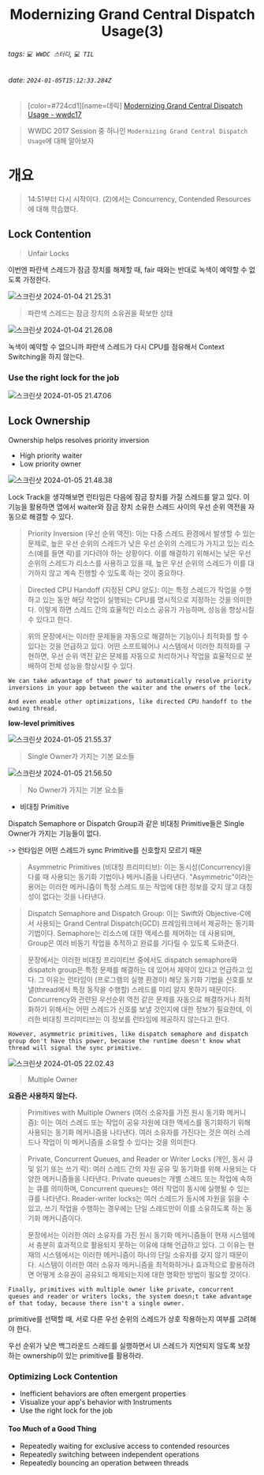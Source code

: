 <h1><center> Modernizing Grand Central Dispatch Usage(3) </center></h1>

###### tags: `💻 WWDC 스터디`, `💻 TIL`
###### date: `2024-01-05T15:12:33.284Z`

> [color=#724cd1][name=데릭]
> [Modernizing Grand Central Dispatch Usage - wwdc17](https://developer.apple.com/videos/play/wwdc2017/706/)

> WWDC 2017 Session 중 하나인 `Modernizing Grand Central Dispatch Usage`에 대해 알아보자

# 개요 

> 14:51부터 다시 시작이다. (2)에서는 Concurrency, Contended Resources에 대해 학습했다.

## Lock Contention

> Unfair Locks

이번엔 파란색 스레드가 잠금 장치를 해제할 때, fair 때와는 반대로 녹색이 예약할 수 없도록 가정한다. 

![스크린샷 2024-01-04 21.25.31](https://hackmd.io/_uploads/SyIpXQ4uT.png)

> 파란색 스레드는 잠금 장치의 소유권을 확보한 상태

![스크린샷 2024-01-04 21.26.08](https://hackmd.io/_uploads/SJckEXNda.png)

녹색이 예약할 수 없으니까 파란색 스레드가 다시 CPU를 점유해서 Context Switching을 하지 않는다. 

### Use the right lock for the job

![스크린샷 2024-01-05 21.47.06](https://hackmd.io/_uploads/ByBU9_S_a.png)

## Lock Ownership

Ownership helps resolves priority inversion 

- High priority waiter
- Low priority owner

![스크린샷 2024-01-05 21.48.38](https://hackmd.io/_uploads/BJl2qOrdT.png)

Lock Track을 생각해보면 런타임은 다음에 잠금 장치를 가질 스레드를 알고 있다. 이 기능을 활용하면 앱에서 waiter와 잠금 장치 소유한 스레드 사이의 우선 순위 역전을 자동으로 해결할 수 있다. 


> Priority Inversion (우선 순위 역전): 이는 다중 스레드 환경에서 발생할 수 있는 문제로, 높은 우선 순위의 스레드가 낮은 우선 순위의 스레드가 가지고 있는 리소스(예를 들면 락)를 기다려야 하는 상황이다. 이를 해결하기 위해서는 낮은 우선 순위의 스레드가 리소스를 사용하고 있을 때, 높은 우선 순위의 스레드가 이를 대기하지 않고 계속 진행할 수 있도록 하는 것이 중요하다.

> Directed CPU Handoff (지정된 CPU 양도): 이는 특정 스레드가 작업을 수행하고 있는 동안 해당 작업이 실행되는 CPU를 명시적으로 지정하는 것을 의미한다. 이렇게 하면 스레드 간의 효율적인 리소스 공유가 가능하며, 성능을 향상시킬 수 있다고 한다.

> 위의 문장에서는 이러한 문제들을 자동으로 해결하는 기능이나 최적화를 할 수 있다는 것을 언급하고 있다. 어떤 소프트웨어나 시스템에서 이러한 최적화를 구현하면, 우선 순위 역전 같은 문제를 자동으로 처리하거나 작업을 효율적으로 분배하여 전체 성능을 향상시킬 수 있다.


```
We can take advantage of that power to automatically resolve priority inversions in your app between the waiter and the onwers of the lock.

And even enable other optimizations, like directed CPU handoff to the owning thread.
```

**low-level primitives**

![스크린샷 2024-01-05 21.55.37](https://hackmd.io/_uploads/B1483uS_p.png)

> Single Owner가 가지는 기본 요소들

![스크린샷 2024-01-05 21.56.50](https://hackmd.io/_uploads/SJko2ur_a.png)

> No Owner가 가지는 기본 요소들

- 비대칭 Primitive

Dispatch Semaphore or Dispatch Group과 같은 비대칭 Primitive들은 Single Owner가 가지는 기능들이 없다. 

-> 런타임은 어떤 스레드가 sync Primitive를 신호할지 모르기 때문

> Asymmetric Primitives (비대칭 프리미티브): 이는 동시성(Concurrency)을 다룰 때 사용되는 동기화 기법이나 메커니즘을 나타낸다. "Asymmetric"이라는 용어는 이러한 메커니즘이 특정 스레드 또는 작업에 대한 정보를 갖지 않고 대칭성이 없다는 것을 나타낸다.

> Dispatch Semaphore and Dispatch Group: 이는 Swift와 Objective-C에서 사용되는 Grand Central Dispatch(GCD) 프레임워크에서 제공하는 동기화 기법이다. Semaphore는 리소스에 대한 액세스를 제어하는 데 사용되며, Group은 여러 비동기 작업을 추적하고 완료를 기다릴 수 있도록 도와준다.

> 문장에서는 이러한 비대칭 프리미티브 중에서도 dispatch semaphore와 dispatch group은 특정 문제를 해결하는 데 있어서 제약이 있다고 언급하고 있다. 그 이유는 런타임이 (프로그램의 실행 환경이) 해당 동기화 기법을 신호를 보낼(thread에서 특정 동작을 수행할) 스레드를 미리 알지 못하기 때문이다. Concurrency와 관련된 우선순위 역전 같은 문제를 자동으로 해결하거나 최적화하기 위해서는 어떤 스레드가 신호를 보낼 것인지에 대한 정보가 필요한데, 이러한 비대칭 프리미티브는 이 정보를 런타임에 제공하지 않는다고 한다.

```
However, asymmetric primitives, like dispatch semaphore and dispatch group don't have this power, because the runtime doesn't know what thread will signal the sync primitive.
```

![스크린샷 2024-01-05 22.02.43](https://hackmd.io/_uploads/HygWCuBdp.png)

> Multiple Owner

**요즘은 사용하지 않는다.**

> Primitives with Multiple Owners (여러 소유자를 가진 원시 동기화 메커니즘): 이는 여러 스레드 또는 작업이 공유 자원에 대한 액세스를 동기화하기 위해 사용되는 동기화 메커니즘을 나타낸다. 여러 소유자를 가진다는 것은 여러 스레드나 작업이 이 메커니즘을 소유할 수 있다는 것을 의미한다.

> Private, Concurrent Queues, and Reader or Writer Locks (개인, 동시 큐 및 읽기 또는 쓰기 락): 여러 스레드 간의 자원 공유 및 동기화를 위해 사용되는 다양한 메커니즘들을 나타낸다. Private queues는 개별 스레드 또는 작업에 속하는 큐를 의미하며, Concurrent queues는 여러 작업이 동시에 실행될 수 있는 큐를 나타낸다. Reader-writer locks는 여러 스레드가 동시에 자원을 읽을 수 있고, 쓰기 작업을 수행하는 경우에는 단일 스레드만이 이를 소유하도록 하는 동기화 메커니즘이다.

> 문장에서는 이러한 여러 소유자를 가진 원시 동기화 메커니즘들이 현재 시스템에서 충분히 효과적으로 활용되지 못하는 이유에 대해 언급하고 있다. 그 이유는 현재의 시스템에서는 이러한 메커니즘이 하나의 단일 소유자를 갖지 않기 때문이다. 시스템이 이러한 여러 소유자 메커니즘을 최적화하거나 효과적으로 활용하려면 어떻게 소유권이 공유되고 해제되는지에 대한 명확한 방법이 필요할 것이다.

```
Finally, primitives with multiple owner like private, concurrent queues and reader or writers locks, the system doesn;t take advantage of that today, because there isn't a single owner.

```

primitive를 선택할 때, 서로 다른 우선 순위의 스레드가 상호 작용하는지 여부를 고려해야 한다. 

우선 순위가 낮은 백그라운드 스레드를 실행하면서 UI 스레드가 지연되지 않도록 보장하는 ownership이 있는 primitive를 활용하라.

### Optimizing Lock Contention

- Inefficient behaviors are often emergent properties
- Visualize your app's behavior with Instruments
- Use the right lock for the job


#### Too Much of a Good Thing

- Repeatedly waiting for exclusive access to contended resources
- Repeatedly switching between independent operations
- Repeatedly bouncing an operation between threads

